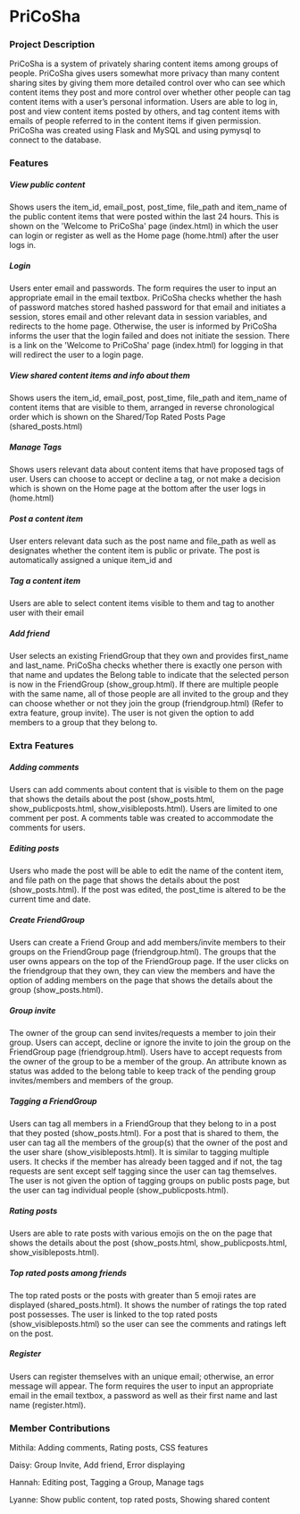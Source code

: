 # **PriCoSha**

### **Project Description**
PriCoSha is a system of privately sharing content items among groups of people. PriCoSha gives users somewhat more privacy than many content sharing sites by giving them more detailed control over who can see which content items they post and more control over whether other people can tag content items with a user’s personal information. Users are able to log in, post and view content items posted by others, and tag content items with emails of people referred to in the content items if given permission. PriCoSha was created using Flask and MySQL and using pymysql to connect to the database.

### **Features**

##### View public content
  Shows users the item_id, email_post, post_time, file_path and item_name of the public content items that were posted within the last 24 hours. This is shown on the 'Welcome to PriCoSha' page (index.html) in which the user can login or register as well as the Home page (home.html) after the user logs in.

##### Login

  Users enter email and passwords. The form requires the user to input an appropriate email in the email textbox. PriCoSha checks whether the hash of password matches stored hashed password for that email and initiates a session, stores email and other relevant data in session variables, and redirects to the home page. Otherwise, the user is informed by PriCoSha informs the user that the login failed and does not initiate the session. There is a link on the 'Welcome to PriCoSha' page (index.html) for logging in that will redirect the user to a login page.

##### View shared content items and info about them

  Shows users the item_id, email_post, post_time, file_path and item_name of content items that are visible to them, arranged in reverse chronological order which is shown on the Shared/Top Rated Posts Page (shared_posts.html)

##### Manage Tags

  Shows users relevant data about content items that have proposed tags of user. Users can choose to accept or decline a tag, or not make a decision which is shown on the Home page at the bottom after the user logs in (home.html)

##### Post a content item

  User enters relevant data such as the post name and file_path as well as designates whether the content item is public or private. The post is automatically assigned a unique item_id and

##### Tag a content item

  Users are able to select content items visible to them and tag to another user with their email

##### Add friend

  User selects an existing FriendGroup that they own and provides first_name and last_name. PriCoSha checks whether there is exactly one person with that name and updates the Belong table to indicate that the selected person is now in the FriendGroup (show_group.html). If there are multiple people with the same name, all of those people are all invited to the group and they can choose whether or not they join the group (friendgroup.html) (Refer to extra feature, group invite). The user is not given the option to add members to a group that they belong to.


### **Extra Features**

##### Adding comments

  Users can add comments about content that is visible to them on the page that shows the details about the post (show_posts.html, show_publicposts.html, show_visibleposts.html). Users are limited to one comment per post. A comments table was created to accommodate the comments for users.

##### Editing posts

  Users who made the post will be able to edit the name of the content item, and file path on the page that shows the details about the post (show_posts.html). If the post was edited, the post_time is altered to be the current time and date.

##### Create FriendGroup

  Users can create a Friend Group and add members/invite members to their groups on the FriendGroup page (friendgroup.html). The groups that the user owns appears on the top of the FriendGroup page. If the user clicks on the friendgroup that they own, they can view the members and have the option of adding members on the page that shows the details about the group (show_posts.html).

##### Group invite

  The owner of the group can send invites/requests a member to join their group. Users can accept, decline or ignore the invite to join the group on the FriendGroup page (friendgroup.html). Users have to accept requests from the owner of the group to be a member of the group. An attribute known as status was added to the belong table to keep track of the pending group invites/members and members of the group.

##### Tagging a FriendGroup

  Users can tag all members in a FriendGroup that they belong to in a post that they posted (show_posts.html). For a post that is shared to them, the user can tag all the members of the group(s) that the owner of the post and the user share (show_visibleposts.html). It is similar to tagging multiple users. It checks if the member has already been tagged and if not, the tag requests are sent except self tagging since the user can tag themselves. The user is not given the option of tagging groups on public posts page, but the user can tag individual people (show_publicposts.html).

##### Rating posts

  Users are able to rate posts with various emojis on the on the page that shows the details about the post (show_posts.html, show_publicposts.html, show_visibleposts.html).

##### Top rated posts among friends

  The top rated posts or the posts with greater than 5 emoji rates are displayed (shared_posts.html). It shows the number of ratings the top rated post possesses. The user is linked to the top rated posts (show_visibleposts.html) so the user can see the comments and ratings left on the post.

##### Register

  Users can register themselves with an unique email; otherwise, an error message will appear. The form requires the user to input an appropriate email in the email textbox, a password as well as their first name and last name (register.html).

### **Member Contributions**
Mithila: Adding comments, Rating posts, CSS features

Daisy: Group Invite, Add friend, Error displaying

Hannah: Editing post, Tagging a Group, Manage tags

Lyanne: Show public content, top rated posts, Showing shared content
